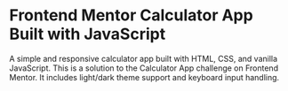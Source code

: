 # Frontend Mentor Calculator App Built with JavaScript
A simple and responsive calculator app built with HTML, CSS, and vanilla JavaScript. This is a solution to the Calculator App challenge on Frontend Mentor. It includes light/dark theme support and keyboard input handling.
